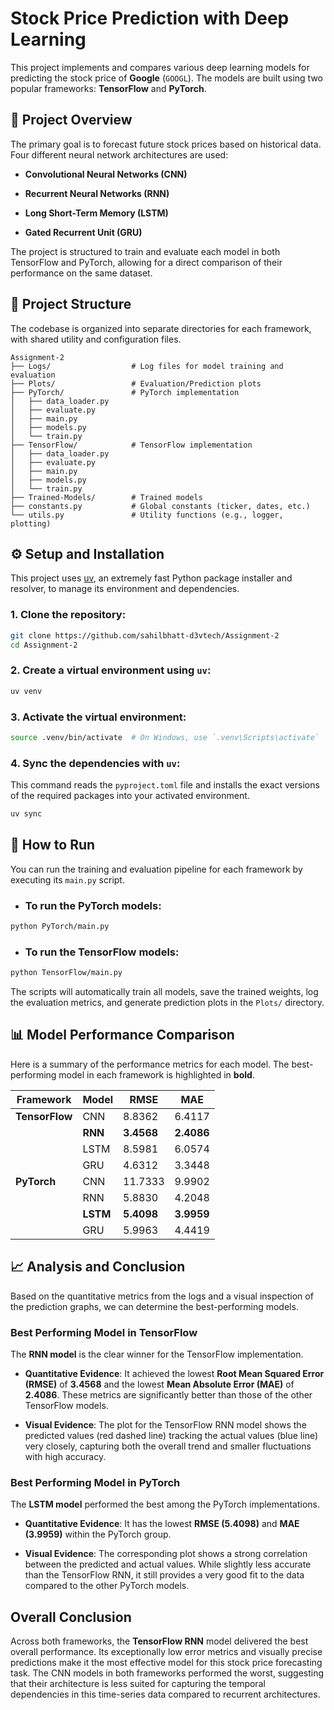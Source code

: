# **Stock Price Prediction with Deep Learning**

This project implements and compares various deep learning models for predicting the stock price of **Google** (`GOOGL`). The models are built using two popular frameworks: **TensorFlow** and **PyTorch**.


## **📝 Project Overview**

The primary goal is to forecast future stock prices based on historical data. Four different neural network architectures are used:

- **Convolutional Neural Networks (CNN)**

- **Recurrent Neural Networks (RNN)**

- **Long Short-Term Memory (LSTM)**

- **Gated Recurrent Unit (GRU)**

The project is structured to train and evaluate each model in both TensorFlow and PyTorch, allowing for a direct comparison of their performance on the same dataset.


## **📂 Project Structure**

The codebase is organized into separate directories for each framework, with shared utility and configuration files.

```
Assignment-2
├── Logs/                  # Log files for model training and evaluation
├── Plots/                 # Evaluation/Prediction plots 
├── PyTorch/               # PyTorch implementation
│   ├── data_loader.py
│   ├── evaluate.py
│   ├── main.py
│   ├── models.py
│   └── train.py
├── TensorFlow/            # TensorFlow implementation
│   ├── data_loader.py
│   ├── evaluate.py
│   ├── main.py
│   ├── models.py
│   └── train.py
├── Trained-Models/        # Trained models
├── constants.py           # Global constants (ticker, dates, etc.)
└── utils.py               # Utility functions (e.g., logger, plotting)
```


## **⚙️ Setup and Installation**

This project uses [uv](https://github.com/astral-sh/uv), an extremely fast Python package installer and resolver, to manage its environment and dependencies.

### 1. Clone the repository:
```bash
git clone https://github.com/sahilbhatt-d3vtech/Assignment-2
cd Assignment-2
```

### 2. Create a virtual environment using `uv`:
```bash
uv venv
```

### 3. Activate the virtual environment:
```bash
source .venv/bin/activate  # On Windows, use `.venv\Scripts\activate`
```

### 4. Sync the dependencies with `uv`:
This command reads the `pyproject.toml` file and installs the exact versions of the required packages into your activated environment.

```bash
uv sync
```


## **🚀 How to Run**
You can run the training and evaluation pipeline for each framework by executing its `main.py` script.

- ### To run the PyTorch models:
```bash
python PyTorch/main.py
```

- ### To run the TensorFlow models:
```bash
python TensorFlow/main.py
```

The scripts will automatically train all models, save the trained weights, log the evaluation metrics, and generate prediction plots in the `Plots/` directory.


## **📊 Model Performance Comparison**

Here is a summary of the performance metrics for each model. The best-performing model in each framework is highlighted in **bold**.

|    Framework   | Model |  RMSE  |   MAE  |
|        -       |  -    |    -   |    -   |
| **TensorFlow** |  CNN  | 8.8362 | 6.4117 |
|                |**RNN**|**3.4568**|**2.4086**|
|                | LSTM  | 8.5981 | 6.0574 |
|                | GRU   | 4.6312 | 3.3448 |
| **PyTorch**    |  CNN  | 11.7333| 9.9902 |
|                |  RNN  | 5.8830 | 4.2048 |
|                |**LSTM**|**5.4098**|**3.9959**|
|                |  GRU  | 5.9963 | 4.4419 |


## **📈 Analysis and Conclusion**

Based on the quantitative metrics from the logs and a visual inspection of the prediction graphs, we can determine the best-performing models.

### **Best Performing Model in TensorFlow**

The **RNN model** is the clear winner for the TensorFlow implementation.
    
- **Quantitative Evidence**: It achieved the lowest **Root Mean Squared Error (RMSE)** of **3.4568** and the lowest **Mean Absolute Error (MAE)** of **2.4086**. These metrics are significantly better than those of the other TensorFlow models.

- **Visual Evidence**: The plot for the TensorFlow RNN model shows the predicted values (red dashed line) tracking the actual values (blue line) very closely, capturing both the overall trend and smaller fluctuations with high accuracy.

### **Best Performing Model in PyTorch**

The **LSTM model** performed the best among the PyTorch implementations.

- **Quantitative Evidence**: It has the lowest **RMSE (5.4098)** and **MAE (3.9959)** within the PyTorch group.

- **Visual Evidence**: The corresponding plot shows a strong correlation between the predicted and actual values. While slightly less accurate than the TensorFlow RNN, it still provides a very good fit to the data compared to the other PyTorch models.


## **Overall Conclusion**

Across both frameworks, the **TensorFlow RNN** model delivered the best overall performance. Its exceptionally low error metrics and visually precise predictions make it the most effective model for this stock price forecasting task. The CNN models in both frameworks performed the worst, suggesting that their architecture is less suited for capturing the temporal dependencies in this time-series data compared to recurrent architectures.
